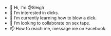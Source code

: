 - 👋 Hi, I’m @Sleigh
- 👀 I’m interested in dicks.
- 🌱 I’m currently learning how to blow a dick.
- 💞️ I’m looking to collaborate on sex tape.
- 📫 How to reach me, message me on Facebook.

<!---
Sleighhh/Sleigh is a ✨ special ✨ repository because its `README.md` (this file) appears on your GitHub profile.
You can click the Preview link to take a look at your changes.
--->
